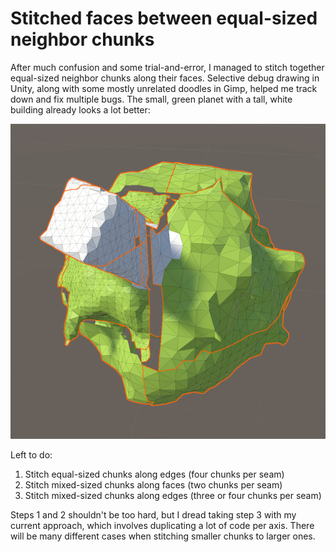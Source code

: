# Stitched faces between equal-sized neighbor chunks

After much confusion and some trial-and-error, I managed to stitch together equal-sized neighbor chunks along their faces. Selective debug drawing in Unity, along with some mostly unrelated doodles in Gimp, helped me track down and fix multiple bugs. The small, green planet with a tall, white building already looks a lot better:

![Stitched faces between equal-sized neighbor chunks](p2p.png)

Left to do:

1. Stitch equal-sized chunks along edges (four chunks per seam)
2. Stitch mixed-sized chunks along faces (two chunks per seam)
3. Stitch mixed-sized chunks along edges (three or four chunks per seam)

Steps 1 and 2 shouldn't be too hard, but I dread taking step 3 with my current approach, which involves duplicating a lot of code per axis. There will be many different cases when stitching smaller chunks to larger ones.
